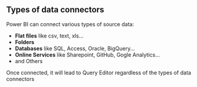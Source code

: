 ## Types of data connectors

Power BI can connect various types of source data:

- **Flat files** like csv, text, xls...
- **Folders**
- **Databases** like SQL, Access, Oracle, BigQuery...
- **Online Services** like Sharepoint, GitHub, Gogle Analytics...
- and Others

Once connected, it will lead to Query Editor regardless of the types of data connectors



## 

